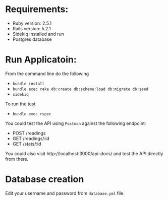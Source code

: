 # Requirements:

* Ruby version: 2.5.1
* Rails version: 5.2.1
* Sidekiq installed and run
* Postgres database

# Run Applicatoin:
From the command line do the following

* `bundle install`
* `bundle exec rake db:create db:schema:load db:migrate db:seed`
* `sidekiq`

To run the test
* `bundle exec rspec`

You could test the API using `Postman` against the following endpoint:

- POST /readings
- GET /readings/:id
- GET /stats/:id

You could also visit http://localhost:3000/api-docs/ and test the API directly from there.
# Database creation
Edit your username and password from `database.yml` file.


